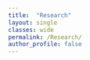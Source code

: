 ```yaml
---
title:  "Research"
layout: single
classes: wide
permalink: /Research/
author_profile: false
---
```

